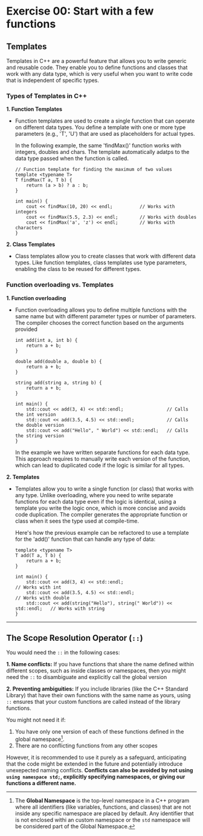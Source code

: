 # Exercise 00: Start with a few functions

## Templates

Templates in C++ are a powerful feature that allows you to write generic and reusable code. They enable you to define functions and classes that work with any data type, which is very useful when you want to write code that is independent of specific types. 

### Types of Templates in C++

**1. Function Templates**

* Function templates are used to create a single function that can operate on different data types. You define a template with one or more type parameters (e.g., 'T', 'U') that are used as placeholders for actual types.

	In the following example, the same 'findMax()' function works with integers, doubles and chars. The template automatically adatps to the data type passed when the function is called.

	```
	// Function template for finding the maximum of two values
	template <typename T>
	T findMax(T a, T b) {
		return (a > b) ? a : b;
	}

	int main() {
		cout << findMax(10, 20) << endl;          // Works with integers
		cout << findMax(5.5, 2.3) << endl;        // Works with doubles
		cout << findMax('a', 'z') << endl;        // Works with characters
	}
	```

**2. Class Templates**

* Class templates allow you to create classes that work with different data types. Like function templates, class templates use type parameters, enabling the class to be reused for different types.

### Function overloading vs. Templates

**1. Function overloading**

* Function overloading allows you to define multiple functions with the same name but with different parameter types or number of parameters. The compiler chooses the correct function based on the arguments provided

	```
	int add(int a, int b) {
		return a + b;
	}

	double add(double a, double b) {
		return a + b;
	}

	string add(string a, string b) {
		return a + b;
	}

	int main() {
		std::cout << add(3, 4) << std::endl;          		// Calls the int version
		std::cout << add(3.5, 4.5) << std::endl;      		// Calls the double version
		std::cout << add("Hello", " World") << std::endl; 	// Calls the string version
	}
	```
	In the example we have written separate functions for each data type. This approach requires to manually write each version of the function, which can lead to duplicated code if the logic is similar for all types.


**2. Templates**

* Templates allow you to write a single function (or class) that works with any type. Unlike overloading, where you need to write separate functions for each data type even if the logic is identical, using a template you write the logic once, which is more concise and avoids code duplication. The compiler generates the appropriate function or class when it sees the type used at compile-time.

	Here's how the previous example can be refactored to use a template for the 'add()' function that can handle any type of data:

	```
	template <typename T>
	T add(T a, T b) {
		return a + b;
	}

	int main() {
		std::cout << add(3, 4) << std::endl;          						// Works with int
		std::cout << add(3.5, 4.5) << std::endl;      						// Works with double
		std::cout << add(string("Hello"), string(" World")) << std::endl; 	// Works with string
	}

	```

---

## The Scope Resolution Operator (`::`)

You would need the `::` in the following cases:

**1. Name conflicts:**
	If you have functions that share the name defined within different scopes, such as inside classes or namespaces, then you might need the `::` to disambiguate and explicitly call the global version

**2. Preventing ambiguities:**
	If you include libraries (like the C++ Standard Library) that have their own functions with the same name as yours, using `::` ensures that your custom functions are called instead of the library functions.

You might not need it if:
1. You have only one version of each of these functions defined in the global namespace[^1].
2. There are no conflicting functions from any other scopes

However, it is recommended to use it purely as a safeguard, anticipating that the code might be extended in the future and potentially introduce unexepected naming conflicts.
**Conflicts can also be avoided by not using `using namespace std;`, explicitly specifying namespaces, or giving our functions a different name.**

[^1]: The **Global Namespace** is the top-level namespace in a C++ program where all identifiers (like variables, functions, and classes) that are not inside any specific namespace are placed by default. Any identifier that is not enclosed withi an custom
namespace or the `std` namespace will be considered part of the Global Namespace.
